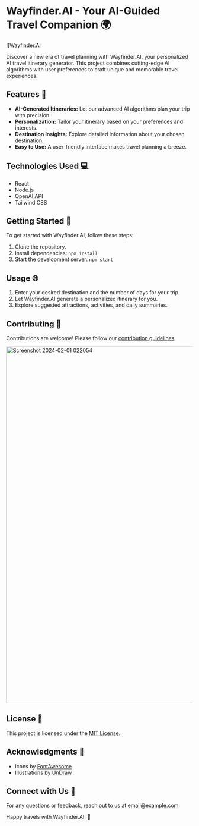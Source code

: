 # Wayfinder.AI - Your AI-Guided Travel Companion 🌍

![Wayfinder.AI

Discover a new era of travel planning with Wayfinder.AI, your personalized AI travel itinerary generator. This project combines cutting-edge AI algorithms with user preferences to craft unique and memorable travel experiences.

## Features 🚀

- **AI-Generated Itineraries:** Let our advanced AI algorithms plan your trip with precision.
- **Personalization:** Tailor your itinerary based on your preferences and interests.
- **Destination Insights:** Explore detailed information about your chosen destination.
- **Easy to Use:** A user-friendly interface makes travel planning a breeze.

## Technologies Used 💻

- React
- Node.js
- OpenAI API
- Tailwind CSS

## Getting Started 🛫

To get started with Wayfinder.AI, follow these steps:

1. Clone the repository.
2. Install dependencies: `npm install`
3. Start the development server: `npm start`

## Usage 🌐

1. Enter your desired destination and the number of days for your trip.
2. Let Wayfinder.AI generate a personalized itinerary for you.
3. Explore suggested attractions, activities, and daily summaries.

## Contributing 🤝

Contributions are welcome! Please follow our [contribution guidelines](CONTRIBUTING.md).

<img width="960" alt="Screenshot 2024-02-01 022054" src="https://github.com/iknowaditya/wayfinder.ai/assets/97401096/9e1b70d7-f637-4bcf-af37-7802e8327c38">


## License 📄

This project is licensed under the [MIT License](LICENSE).

## Acknowledgments 🙌

- Icons by [FontAwesome](https://fontawesome.com/)
- Illustrations by [UnDraw](https://undraw.co/)

## Connect with Us 📧

For any questions or feedback, reach out to us at [email@example.com](mailto:email@example.com).

Happy travels with Wayfinder.AI! 🌟

